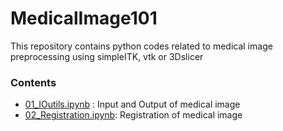 # MedicalImage101

This repository contains python codes related to medical image preprocessing using simpleITK, vtk or 3Dslicer

### Contents
- [01_IOutils.ipynb](https://github.com/kohheekyung/MedicalImage101/blob/main/01_IOutils.ipynb) : Input and Output of medical image 
- [02_Registration.ipynb](https://github.com/kohheekyung/MedicalImage101/blob/main/02_Registration.ipynb): Registration of medical image 
